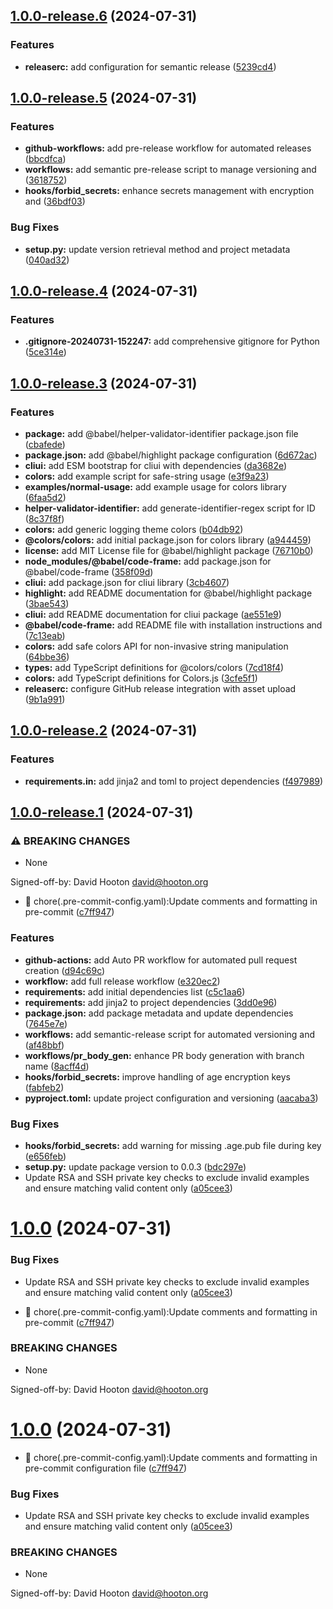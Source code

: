 ## [1.0.0-release.6](https://github.com/djh00t/sops-pre-commit/compare/v1.0.0-release.5...v1.0.0-release.6) (2024-07-31)


### Features

* **releaserc:** add configuration for semantic release ([5239cd4](https://github.com/djh00t/sops-pre-commit/commit/5239cd416ea43cd85d2df57b473b41303f358f63))

## [1.0.0-release.5](https://github.com/djh00t/sops-pre-commit/compare/v1.0.0-release.4...v1.0.0-release.5) (2024-07-31)


### Features

* **github-workflows:** add pre-release workflow for automated releases ([bbcdfca](https://github.com/djh00t/sops-pre-commit/commit/bbcdfca8e3d04c9bbcffc8e642aa239ad8b6c880))
* **workflows:** add semantic pre-release script to manage versioning and ([3618752](https://github.com/djh00t/sops-pre-commit/commit/3618752a00d1ba8f8725895d67eb1601d60121a0))
* **hooks/forbid_secrets:** enhance secrets management with encryption and ([36bdf03](https://github.com/djh00t/sops-pre-commit/commit/36bdf035487099ff0bbb919fc5268f1bb5ecca89))


### Bug Fixes

* **setup.py:** update version retrieval method and project metadata ([040ad32](https://github.com/djh00t/sops-pre-commit/commit/040ad3250992a42248ccc4dea92eccc90532a041))

## [1.0.0-release.4](https://github.com/djh00t/sops-pre-commit/compare/v1.0.0-release.3...v1.0.0-release.4) (2024-07-31)


### Features

* **.gitignore-20240731-152247:** add comprehensive gitignore for Python ([5ce314e](https://github.com/djh00t/sops-pre-commit/commit/5ce314ecf9b1ddb85bb0b493c402038ecdc8a11a))

## [1.0.0-release.3](https://github.com/djh00t/sops-pre-commit/compare/v1.0.0-release.2...v1.0.0-release.3) (2024-07-31)


### Features

* **package:** add @babel/helper-validator-identifier package.json file ([cbafede](https://github.com/djh00t/sops-pre-commit/commit/cbafedeb21ab69dc8745e61c2b3931b3b155632e))
* **package.json:** add @babel/highlight package configuration ([6d672ac](https://github.com/djh00t/sops-pre-commit/commit/6d672acb5084a0de9a9cd13e1e07ffea9fc2a789))
* **cliui:** add ESM bootstrap for cliui with dependencies ([da3682e](https://github.com/djh00t/sops-pre-commit/commit/da3682e816913c0ba4e56c52f04bd8ebbd7e3a58))
* **colors:** add example script for safe-string usage ([e3f9a23](https://github.com/djh00t/sops-pre-commit/commit/e3f9a231ed32298f9cdf75b0df75b0db7f02f179))
* **examples/normal-usage:** add example usage for colors library ([6faa5d2](https://github.com/djh00t/sops-pre-commit/commit/6faa5d2ff661bd3e9a4905349f10e07542310bff))
* **helper-validator-identifier:** add generate-identifier-regex script for ID ([8c37f8f](https://github.com/djh00t/sops-pre-commit/commit/8c37f8fdcab8e8151684f06f3a102bf8c501eac5))
* **colors:** add generic logging theme colors ([b04db92](https://github.com/djh00t/sops-pre-commit/commit/b04db928bcbca6deee157bce303d8355714b80e4))
* **@colors/colors:** add initial package.json for colors library ([a944459](https://github.com/djh00t/sops-pre-commit/commit/a944459ee4beacaea76ef765944ba0d3eacd4363))
* **license:** add MIT License file for @babel/highlight package ([76710b0](https://github.com/djh00t/sops-pre-commit/commit/76710b0b4ec9cdcae018f03ca9470802cf4f67bc))
* **node_modules/@babel/code-frame:** add package.json for @babel/code-frame ([358f09d](https://github.com/djh00t/sops-pre-commit/commit/358f09d934a8ccb2bfcbd05f367d43c1fdf03ab1))
* **cliui:** add package.json for cliui library ([3cb4607](https://github.com/djh00t/sops-pre-commit/commit/3cb46072b034a611c997ae90136682e517e87a5f))
* **highlight:** add README documentation for @babel/highlight package ([3bae543](https://github.com/djh00t/sops-pre-commit/commit/3bae543ef2e4795cc61ce45b374135eb13c1b085))
* **cliui:** add README documentation for cliui package ([ae551e9](https://github.com/djh00t/sops-pre-commit/commit/ae551e99d2928561aafe9d4c93be0aac91caa1bf))
* **@babel/code-frame:** add README file with installation instructions and ([7c13eab](https://github.com/djh00t/sops-pre-commit/commit/7c13eabe0162170c183e1555a94d440761d37bc4))
* **colors:** add safe colors API for non-invasive string manipulation ([64bbe36](https://github.com/djh00t/sops-pre-commit/commit/64bbe36cd1789983681cb0eb9297dca9aea8ffb9))
* **types:** add TypeScript definitions for @colors/colors ([7cd18f4](https://github.com/djh00t/sops-pre-commit/commit/7cd18f4bf8c2d4e95f9e3d1b54f3750a849fcd0b))
* **colors:** add TypeScript definitions for Colors.js ([3cfe5f1](https://github.com/djh00t/sops-pre-commit/commit/3cfe5f14983d7de3b7bf286125d5c50421966b50))
* **releaserc:** configure GitHub release integration with asset upload ([9b1a991](https://github.com/djh00t/sops-pre-commit/commit/9b1a99134b74a5e3c55e9a9264850144374f3e04))

## [1.0.0-release.2](https://github.com/djh00t/sops-pre-commit/compare/v1.0.0-release.1...v1.0.0-release.2) (2024-07-31)


### Features

* **requirements.in:** add jinja2 and toml to project dependencies ([f497989](https://github.com/djh00t/sops-pre-commit/commit/f49798957f98444e0e501069035442a02f0be52d))

## [1.0.0-release.1](https://github.com/djh00t/sops-pre-commit/compare/v0.0.2...v1.0.0-release.1) (2024-07-31)


### ⚠ BREAKING CHANGES

* None

Signed-off-by: David Hooton <david@hooton.org>

* 🔧 chore(.pre-commit-config.yaml):Update comments and formatting in pre-commit ([c7ff947](https://github.com/djh00t/sops-pre-commit/commit/c7ff947a080ec5a3f5c13dbdf29e4b4ce803b73f))


### Features

* **github-actions:** add Auto PR workflow for automated pull request creation ([d94c69c](https://github.com/djh00t/sops-pre-commit/commit/d94c69ca7a2037290bb86fb5222ed732529dd96f))
* **workflow:** add full release workflow ([e320ec2](https://github.com/djh00t/sops-pre-commit/commit/e320ec2421c83cf4c7f0721d19544004ad912213))
* **requirements:** add initial dependencies list ([c5c1aa6](https://github.com/djh00t/sops-pre-commit/commit/c5c1aa64e349a64dc8c9b871605ebbe394c474c8))
* **requirements:** add jinja2 to project dependencies ([3dd0e96](https://github.com/djh00t/sops-pre-commit/commit/3dd0e96a6df6a6e563e35977fb5b4df7a29cd77b))
* **package.json:** add package metadata and update dependencies ([7645e7e](https://github.com/djh00t/sops-pre-commit/commit/7645e7ef38013a03392e20b6818d508f5d7239c5))
* **workflows:** add semantic-release script for automated versioning and ([af48bbf](https://github.com/djh00t/sops-pre-commit/commit/af48bbf9911666c10d39741bae40cf11239a7649))
* **workflows/pr_body_gen:** enhance PR body generation with branch name ([8acff4d](https://github.com/djh00t/sops-pre-commit/commit/8acff4d164065163124f4d03604cb7c761f46a09))
* **hooks/forbid_secrets:** improve handling of age encryption keys ([fabfeb2](https://github.com/djh00t/sops-pre-commit/commit/fabfeb234afb8ed8b4b897007e34f5e929e3e9b1))
* **pyproject.toml:** update project configuration and versioning ([aacaba3](https://github.com/djh00t/sops-pre-commit/commit/aacaba3ae1fd77be6742840ad53a5b8b8a957146))


### Bug Fixes

* **hooks/forbid_secrets:** add warning for missing .age.pub file during key ([e656feb](https://github.com/djh00t/sops-pre-commit/commit/e656feb1ae0d457ff2569042bd63056b2b66314f))
* **setup.py:** update package version to 0.0.3 ([bdc297e](https://github.com/djh00t/sops-pre-commit/commit/bdc297e2974beb929caa359bc84160ca3ad3a315))
* Update RSA and SSH private key checks to exclude invalid examples and ensure matching valid content only ([a05cee3](https://github.com/djh00t/sops-pre-commit/commit/a05cee36cd8f2e66fe404b22a2843becbb9d7d8a))

# [1.0.0](https://github.com/djh00t/sops-pre-commit/compare/v0.0.2...v1.0.0) (2024-07-31)


### Bug Fixes

* Update RSA and SSH private key checks to exclude invalid examples and ensure matching valid content only ([a05cee3](https://github.com/djh00t/sops-pre-commit/commit/a05cee36cd8f2e66fe404b22a2843becbb9d7d8a))


* 🔧 chore(.pre-commit-config.yaml):Update comments and formatting in pre-commit ([c7ff947](https://github.com/djh00t/sops-pre-commit/commit/c7ff947a080ec5a3f5c13dbdf29e4b4ce803b73f))


### BREAKING CHANGES

* None

Signed-off-by: David Hooton <david@hooton.org>

# [1.0.0](https://github.com/djh00t/sops-pre-commit/compare/v0.0.2...v1.0.0) (2024-07-31)


* 🔧 chore(.pre-commit-config.yaml):Update comments and formatting in pre-commit configuration file ([c7ff947](https://github.com/djh00t/sops-pre-commit/commit/c7ff947a080ec5a3f5c13dbdf29e4b4ce803b73f))


### Bug Fixes

* Update RSA and SSH private key checks to exclude invalid examples and ensure matching valid content only ([a05cee3](https://github.com/djh00t/sops-pre-commit/commit/a05cee36cd8f2e66fe404b22a2843becbb9d7d8a))


### BREAKING CHANGES

* None

Signed-off-by: David Hooton <david@hooton.org>
